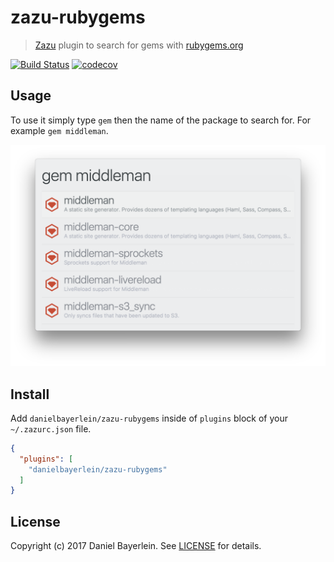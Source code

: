 # zazu-rubygems

> [Zazu](https://github.com/tinytacoteam/zazu) plugin to search for gems with [rubygems.org](https://rubygems.org)

[![Build Status](https://travis-ci.org/danielbayerlein/zazu-rubygems.svg?branch=master)](https://travis-ci.org/danielbayerlein/zazu-rubygems)
[![codecov](https://codecov.io/gh/danielbayerlein/zazu-rubygems/branch/master/graph/badge.svg)](https://codecov.io/gh/danielbayerlein/zazu-rubygems)

## Usage

To use it simply type `gem` then the name of the package to search for.
For example `gem middleman`.

![screenshot](./screenshot.png)

## Install

Add `danielbayerlein/zazu-rubygems` inside of `plugins` block of your `~/.zazurc.json` file.

```json
{
  "plugins": [
    "danielbayerlein/zazu-rubygems"
  ]
}
```

## License

Copyright (c) 2017 Daniel Bayerlein. See [LICENSE](./LICENSE.md) for details.
